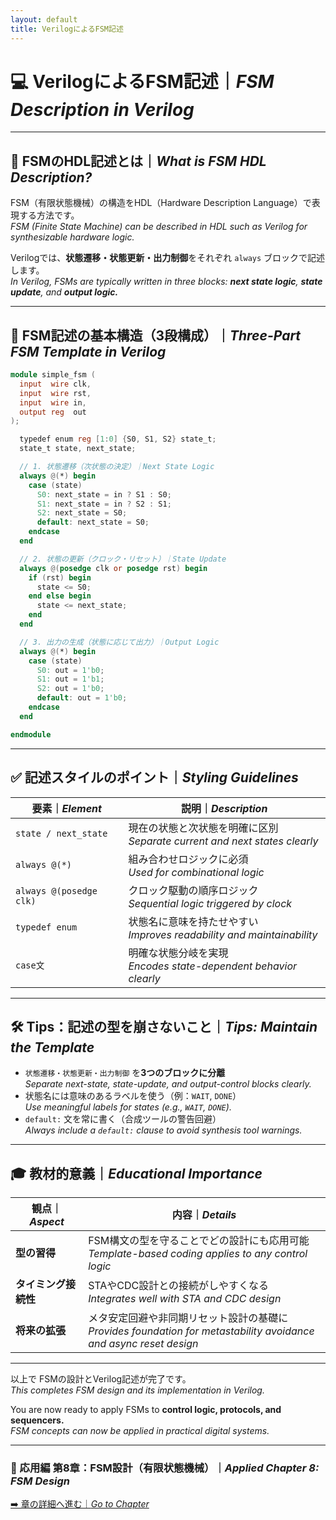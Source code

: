 ```yaml
---
layout: default
title: VerilogによるFSM記述
---
```


# 💻 VerilogによるFSM記述｜*FSM Description in Verilog*

---

## 📘 FSMのHDL記述とは｜*What is FSM HDL Description?*

FSM（有限状態機械）の構造をHDL（Hardware Description Language）で表現する方法です。  
*FSM (Finite State Machine) can be described in HDL such as Verilog for synthesizable hardware logic.*  

Verilogでは、**状態遷移・状態更新・出力制御**をそれぞれ `always` ブロックで記述します。  
*In Verilog, FSMs are typically written in three blocks: **next state logic**, **state update**, and **output logic.***

---

## 🧩 FSM記述の基本構造（3段構成）｜*Three-Part FSM Template in Verilog*

```verilog
module simple_fsm (
  input  wire clk,
  input  wire rst,
  input  wire in,
  output reg  out
);

  typedef enum reg [1:0] {S0, S1, S2} state_t;
  state_t state, next_state;

  // 1. 状態遷移（次状態の決定）｜Next State Logic
  always @(*) begin
    case (state)
      S0: next_state = in ? S1 : S0;
      S1: next_state = in ? S2 : S1;
      S2: next_state = S0;
      default: next_state = S0;
    endcase
  end

  // 2. 状態の更新（クロック・リセット）｜State Update
  always @(posedge clk or posedge rst) begin
    if (rst) begin
      state <= S0;
    end else begin
      state <= next_state;
    end
  end

  // 3. 出力の生成（状態に応じて出力）｜Output Logic
  always @(*) begin
    case (state)
      S0: out = 1'b0;
      S1: out = 1'b1;
      S2: out = 1'b0;
      default: out = 1'b0;
    endcase
  end

endmodule
```

---

## ✅ 記述スタイルのポイント｜*Styling Guidelines*

| **要素｜*Element*** | **説明｜*Description*** |
|------------------|------------------------|
| `state / next_state` | 現在の状態と次状態を明確に区別 <br>*Separate current and next states clearly* |
| `always @(*)` | 組み合わせロジックに必須 <br>*Used for combinational logic* |
| `always @(posedge clk)` | クロック駆動の順序ロジック <br>*Sequential logic triggered by clock* |
| `typedef enum` | 状態名に意味を持たせやすい <br>*Improves readability and maintainability* |
| `case文` | 明確な状態分岐を実現 <br>*Encodes state-dependent behavior clearly* |

---

## 🛠 Tips：記述の型を崩さないこと｜*Tips: Maintain the Template*

- `状態遷移・状態更新・出力制御` を**3つのブロックに分離**  
  *Separate next-state, state-update, and output-control blocks clearly.*  
- 状態名には意味のあるラベルを使う（例：`WAIT`, `DONE`）  
  *Use meaningful labels for states (e.g., `WAIT`, `DONE`).*  
- `default:` 文を常に書く（合成ツールの警告回避）  
  *Always include a `default:` clause to avoid synthesis tool warnings.*  

---

## 🎓 教材的意義｜*Educational Importance*

| 観点｜*Aspect* | 内容｜*Details* |
|---------|----------------------------|
| **型の習得** | FSM構文の型を守ることでどの設計にも応用可能 <br>*Template-based coding applies to any control logic* |
| **タイミング接続性** | STAやCDC設計との接続がしやすくなる <br>*Integrates well with STA and CDC design* |
| **将来の拡張** | メタ安定回避や非同期リセット設計の基礎に <br>*Provides foundation for metastability avoidance and async reset design* |

---

以上で FSMの設計とVerilog記述が完了です。  
*This completes FSM design and its implementation in Verilog.*  

You are now ready to apply FSMs to **control logic, protocols, and sequencers.**  
*FSM concepts can now be applied in practical digital systems.*

---

### 🔁 応用編 第8章：FSM設計（有限状態機械）｜*Applied Chapter 8: FSM Design*  
[➡️ 章の詳細へ進む｜*Go to Chapter*](./README.md)
